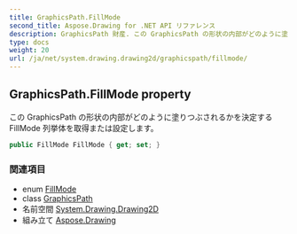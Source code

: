 ```yaml
---
title: GraphicsPath.FillMode
second_title: Aspose.Drawing for .NET API リファレンス
description: GraphicsPath 財産. この GraphicsPath の形状の内部がどのように塗りつぶされるかを決定する FillMode 列挙体を取得または設定します
type: docs
weight: 20
url: /ja/net/system.drawing.drawing2d/graphicspath/fillmode/
---
```

## GraphicsPath.FillMode property

この GraphicsPath の形状の内部がどのように塗りつぶされるかを決定する FillMode 列挙体を取得または設定します。

```csharp
public FillMode FillMode { get; set; }
```

### 関連項目

* enum [FillMode](../../fillmode/)
* class [GraphicsPath](../)
* 名前空間 [System.Drawing.Drawing2D](../../graphicspath/)
* 組み立て [Aspose.Drawing](../../../)


